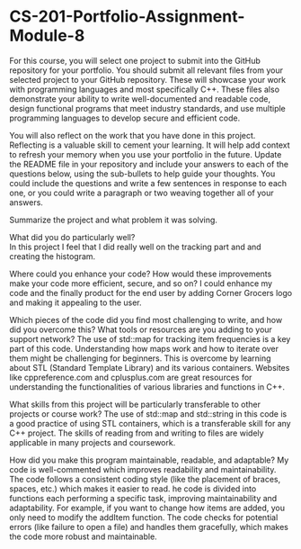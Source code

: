 # CS-201-Portfolio-Assignment-Module-8
For this course, you will select one project to submit into the GitHub repository for your portfolio. You should submit all relevant files from your selected project to your GitHub repository.
These will showcase your work with programming languages and most specifically C++. These files also demonstrate your ability to write well-documented and readable code, design functional 
programs that meet industry standards, and use multiple programming languages to develop secure and efficient code.

You will also reflect on the work that you have done in this project. Reflecting is a valuable skill to cement your learning. It will help add context to refresh your memory when you use
your portfolio in the future. Update the README file in your repository and include your answers to each of the questions below, using the sub-bullets to help guide your thoughts.
You could include the questions and write a few sentences in response to each one, or you could write a paragraph or two weaving together all of your answers.

Summarize the project and what problem it was solving.

What did you do particularly well?  
In this project I feel that I did really well on the tracking part and and creating the histogram.

Where could you enhance your code? How would these improvements make your code more efficient, secure, and so on?
I could enhance my code and the finally product for the end user by adding Corner Grocers logo and making it appealing to the user.

Which pieces of the code did you find most challenging to write, and how did you overcome this? What tools or resources are you
adding to your support network?
 The use of std::map for tracking item frequencies is a key part of this code. Understanding how maps work and how to iterate over
 them might be challenging for beginners. This is overcome by learning about STL (Standard Template Library) and its various containers.
 Websites like cppreference.com and cplusplus.com are great resources for understanding the functionalities of various libraries and 
 functions in C++.
 
What skills from this project will be particularly transferable to other projects or course work?
The use of std::map and std::string in this code is a good practice of using STL containers, which is a transferable skill 
for any C++ project.  The skills of reading from and writing to files are widely applicable in many projects and coursework.

How did you make this program maintainable, readable, and adaptable?
My code is well-commented which improves readability and maintainability.  The code follows a consistent coding style (like the
placement of braces, spaces, etc.) which makes it easier to read.  he code is divided into functions each performing a specific
task, improving maintainability and adaptability. For example, if you want to change how items are added, you only need to modify
the addItem function.   The code checks for potential errors (like failure to open a file) and handles them gracefully, which makes 
the code more robust and maintainable.
